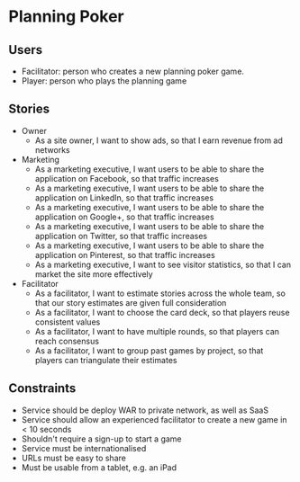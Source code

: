 Planning Poker
==============

Users
-----

- Facilitator: person who creates a new planning poker game.
- Player: person who plays the planning game

Stories
-------

- Owner
  - As a site owner, I want to show ads, so that I earn revenue from ad networks
- Marketing
  - As a marketing executive, I want users to be able to share the application on Facebook, so that traffic increases
  - As a marketing executive, I want users to be able to share the application on LinkedIn, so that traffic increases
  - As a marketing executive, I want users to be able to share the application on Google+, so that traffic increases
  - As a marketing executive, I want users to be able to share the application on Twitter, so that traffic increases
  - As a marketing executive, I want users to be able to share the application on Pinterest, so that traffic increases
  - As a marketing executive, I want to see visitor statistics, so that I can market the site more effectively
- Facilitator
  - As a facilitator, I want to estimate stories across the whole team, so that our story estimates are given full consideration
  - As a facilitator, I want to choose the card deck, so that players reuse consistent values
  - As a facilitator, I want to have multiple rounds, so that players can reach consensus
  - As a facilitator, I want to group past games by project, so that players can triangulate their estimates

Constraints
-----------

- Service should be deploy WAR to private network, as well as SaaS
- Service should allow an experienced facilitator to create a new game in < 10 seconds
- Shouldn't require a sign-up to start a game
- Service must be internationalised
- URLs must be easy to share
- Must be usable from a tablet, e.g. an iPad
